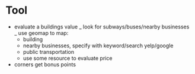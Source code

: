 # Tool
+ evaluate a buildings value
 _ look for subways/buses/nearby businesses
 _ use geomap to map:
    + building
    + nearby businesses, specify with keyword/search yelp/google
    + public transportation
    + use some resource to evaluate price
+ corners get bonus points
